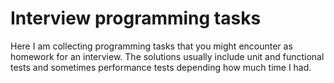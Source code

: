 Interview programming tasks
===========================

Here I am collecting programming tasks that you might encounter as homework for an interview. The solutions usually include unit and functional tests and sometimes performance tests depending how much time I had.
